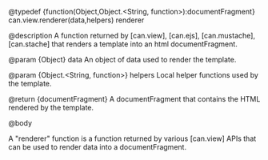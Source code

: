 @typedef {function(Object,Object.<String, function>):documentFragment} can.view.renderer(data,helpers) renderer

@description A function returned by [can.view], [can.ejs], [can.mustache], [can.stache] that renders a 
template into an html documentFragment.

@param {Object} data An object of data used to render the template.

@param {Object.<String, function>} helpers Local helper functions used by the template. 

@return {documentFragment} A documentFragment that contains the HTML rendered by the template.

@body

A "renderer" function is a function returned by various [can.view] APIs that can be used
to render data into a documentFragment.
